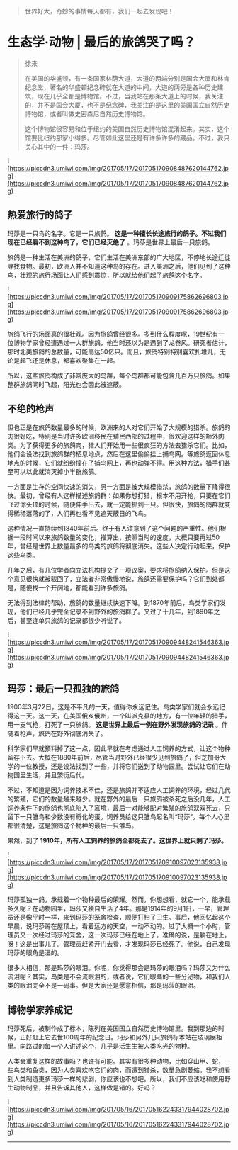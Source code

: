 > 世界好大，奇妙的事情每天都有，我们一起去发现吧！

# 生态学·动物 | 最后的旅鸽哭了吗？ 

> 徐来
> 
> 在美国的华盛顿，有一条国家林荫大道，大道的两端分别是国会大厦和林肯纪念堂，著名的华盛顿纪念碑就在大道的中间，大道的两旁是各种历史建筑，现在几乎全都是博物馆。不过，当我站在那条大道上的时候，我关注的，并不是国会大厦，也不是纪念碑，我关注的是这里的美国国立自然历史博物馆，或者叫做史密森尼自然历史博物馆。
> 
> 这个博物馆很容易和位于纽约的美国自然历史博物馆混淆起来。其实，这个馆要比纽约那家小得多。尽管如此这里还是有许多许多的藏品。不过，我只关心其中的一件：玛莎。

![https://piccdn3.umiwi.com/img/201705/17/201705170908487620144762.jpg](https://piccdn3.umiwi.com/img/201705/17/201705170908487620144762.jpg)

## 热爱旅行的鸽子

玛莎是一只鸟的名字。它是一只旅鸽。 **这是一种擅长长途旅行的鸽子。不过我们现在已经看不到这种鸟了，它们已经灭绝了** 。玛莎是世界上最后一只旅鸽。

旅鸽是一种生活在美洲的鸽子，它们生活在美洲东部的广大地区，不停地长途迁徙寻找食物。最初，欧洲人并不知道这种鸟的存在。进入美洲之后，他们见到了这种鸟，壮观的旅行场面让人们感到震惊，所以就给他们起了旅鸽这个名字。

![https://piccdn3.umiwi.com/img/201705/17/201705170909175862696803.jpg](https://piccdn3.umiwi.com/img/201705/17/201705170909175862696803.jpg)

旅鸽飞行的场面真的很壮观。因为旅鸽曾经很多。多到什么程度呢，19世纪有一位博物学家曾经遭遇过一大群旅鸽，他当时还以为是遇到了龙卷风。研究者估计，那时北美旅鸽的总数量，可能高达50亿只。而且，旅鸽特别特别喜欢扎堆儿，无论是起飞还是休息，都喜欢聚集在一起。

所以，这些旅鸽构成了非常庞大的鸟群，每个鸟群都可能包含几百万只旅鸽。如果整群旅鸽同时飞起，阳光也会因此被遮蔽。

## 不绝的枪声

但也正是在旅鸽数量最多的时候，欧洲来的人对它们开始了大规模的猎杀。旅鸽的肉很好吃，特别是当时许多欧洲移民在殖民西部的过程中，很欢迎这样的额外肉类。为了获得更多的旅鸽肉，猎人们开始用一些很疯狂的方法去猎杀它们。比如，他们会设法找到旅鸽群的栖息地点，然后在这里偷偷挂上捕鸟网。等旅鸽返回休息地点的时候，它们就纷纷撞在了捕鸟网上，再也动弹不得。用这种方法，猎手们甚至可以以此就消灭掉小半群旅鸽。

一方面是生存的空间快速的消失，另一方面是被大规模猎杀，旅鸽的数量下降得很快。最初，曾经有人这样描述旅鸽群：如果你想打猎，根本不用开枪，只要在它们飞过你头顶的时候，随便伸手出去，就一定能抓到一只。但很快，旅鸽的鸽群就变得稀稀落落的了，人们再也看不见遮天蔽日的飞鸟。

这种情况一直持续到1840年前后。终于有人注意到了这个问题的严重性。他们根据一段时间以来旅鸽数量的变化，推算出，按照当时的速度，大概只要再过50年，曾经是世界上数量最多的鸟类的旅鸽将彻底消失。这些人决定行动起来，保护这些鸟类。

几年之后，有几位学者向立法机构提交了一项议案，要求将旅鸽纳入保护。但是这个意见很快就被驳回了，立法者非常傲慢地说，旅鸽还需要保护吗？它们到处都是，随便找一个开阔地，都能看到许多旅鸽。

无法得到法律的帮助，旅鸽的数量继续快速下降。到1870年前后，鸟类学家们发现，他们已经几乎完全记录不到野外的旅鸽群了。又过了十几年，到1890年之后，甚至连单只旅鸽的记录都很少听说了。

![https://piccdn3.umiwi.com/img/201705/17/201705170909448241546363.jpg](https://piccdn3.umiwi.com/img/201705/17/201705170909448241546363.jpg)

## 玛莎：最后一只孤独的旅鸽

1900年3月22日，这是不平凡的一天，值得你永远记住。鸟类学家们就会永远记得这一天。这一天，在美国俄亥俄州，一个叫派克县的地方，有一位年轻的猎手，用一支气枪，打死了一只旅鸽。 **这是世界上最后一例在野外发现旅鸽的记录** 。伴随着枪声，旅鸽在野外彻底消失了。

科学家们早就预料掉了这一点，因此早就在考虑通过人工饲养的方式，让这个物种留存下去。大概在1880年前后，尽管当时野外已经很少见到旅鸽了，但芝加哥大学的一位教授，还是设法找到了一些，并将它们送到了动物园里。尝试让它们在动物园里生活，并且繁衍后代。

不过，不知道是因为饲养技术不佳，还是旅鸽并不适应人工饲养的环境，经过几代的繁殖，它们的数量越来越少。就在野外的最后一只旅鸽被杀死之后没几年，人工饲养条件下的旅鸽也彻底陷入了窘境，最后一对能够配对繁殖的旅鸽双双死去，只留下一只雏鸟和少数没有孵化的蛋。饲养员给这只雏鸟起名叫“玛莎”。每个人心里都很清楚，这是旅鸽这个物种的最后一只雏鸟。

果然，到了 **1910年，所有人工饲养的旅鸽全都死去了。这世界上就只剩了玛莎。**

![https://piccdn3.umiwi.com/img/201705/17/201705170910097023135938.jpg](https://piccdn3.umiwi.com/img/201705/17/201705170910097023135938.jpg)

玛莎孤独一鸽，承载着一个物种最后的荣耀。然而，你想想看，就它一个，能承载多久呢？在动物园里，玛莎又独自生活了4年。那是1914年的9月1日，一早，管理员还是像平时一样，来到玛莎的笼舍检查，顺便打扫了卫生。事后，他回忆起这个早晨，说玛莎蹲在屋顶上，看着远方的天空，一动不动的。过了大概一个小时，管理员又一次经过玛莎的笼舍，这一次玛莎已经在地上了。准确的说，是躺在地上。呀！这是出事儿了。管理员赶紧开门去看，才发现玛莎已经死了。他说，自己发现玛莎的眼角是湿的。

很多人相信，那是玛莎的眼泪。你呢，你觉得那会是玛莎的眼泪吗？玛莎又为什么流泪呢？其实，鸟类是不会流眼泪的，或者说，它们眼睛的一些分泌物，和我们人类的眼泪完全不是一码事。但是大家还是愿意相信，那是玛莎的眼泪。

## 博物学家养成记

玛莎死后，被制作成了标本，陈列在美国国立自然历史博物馆里。我到那边的时候，正好赶上它去世100周年的纪念日。玛莎和另外几只旅鸽标本站在玻璃展柜里。向路过的每一个人讲述这个，几乎是活生生被人类吃光的物种。

人类会重复这样的故事吗？也许有可能。其实有很多种动物，比如穿山甲、蛇，一些鸟类和鱼类，因为人类喜欢吃它们的肉，而遭到猎杀，数量急剧萎缩。我不想看到人类制造更多玛莎一样的悲剧，你应该也不想吧。所以，我们不应该吃和使用野生动物制品，并且告诉其他人，这样做是错的。好吗？

![https://piccdn3.umiwi.com/img/201705/16/201705162243317944028702.jpg](https://piccdn3.umiwi.com/img/201705/16/201705162243317944028702.jpg)

---
